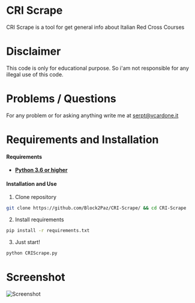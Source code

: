 # CRI Scrape
CRI Scrape is a tool for get general info about Italian Red Cross Courses

# Disclaimer
This code is only for educational purpose. So i'am not responsible for any illegal use of this code.

# Problems / Questions
For any problem or for asking anything write me at serpt@vcardone.it

# Requirements and Installation
#### Requirements
* **[Python 3.6 or higher](https://www.python.org/downloads/)**
#### Installation and Use
1. Clone repository
```bash
git clone https://github.com/Block2Paz/CRI-Scrape/ && cd CRI-Scrape
```
2. Install requirements
```bash
pip install -r requirements.txt
```
3. Just start!
```bash
python CRIScrape.py
```

# Screenshot
![Screenshot](https://i.imgur.com/53BR0QV.jpg)
